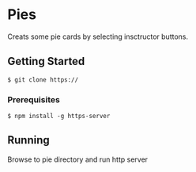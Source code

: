 # Pies
Creats some pie cards by selecting insctructor buttons.

## Getting Started
```
$ git clone https://
```
### Prerequisites
```
$ npm install -g https-server
```

## Running
Browse to pie directory and run http server